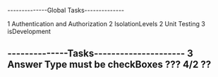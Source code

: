 --------------Global Tasks--------------

1 Authentication and Authorization
2 IsolationLevels
2 Unit Testing
3 isDevelopment

--------------Tasks---------------------
3 Answer Type must be checkBoxes ??? 4/2 ??
-----------------------------------------

